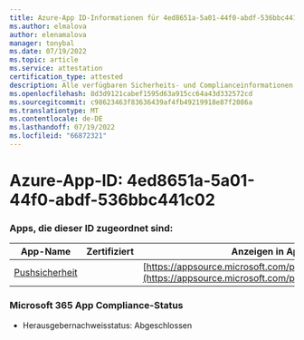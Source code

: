 ```yaml
---
title: Azure-App ID-Informationen für 4ed8651a-5a01-44f0-abdf-536bbc441c02
ms.author: elmalova
author: elenamalova
manager: tonybal
ms.date: 07/19/2022
ms.topic: article
ms.service: attestation
certification_type: attested
description: Alle verfügbaren Sicherheits- und Complianceinformationen für 4ed8651a-5a01-44f0-abdf-536bbc441c02.
ms.openlocfilehash: 8d3d9121cabef1595d63a915cc64a43d332572cd
ms.sourcegitcommit: c98623463f83636439af4fb49219918e87f2086a
ms.translationtype: MT
ms.contentlocale: de-DE
ms.lasthandoff: 07/19/2022
ms.locfileid: "66872321"
---
```

# <a name="azure-app-id-4ed8651a-5a01-44f0-abdf-536bbc441c02"></a>Azure-App-ID: 4ed8651a-5a01-44f0-abdf-536bbc441c02


### <a name="apps-associated-with-this-id"></a>Apps, die dieser ID zugeordnet sind:
| **App-Name** | **Zertifiziert** | **Anzeigen in AppSource** |
|--------------|---------------|-----------------------|
| [Pushsicherheit](../forward/WA200002833.md) |  | [https://appsource.microsoft.com/product/office/WA200002833](https://appsource.microsoft.com/product/office/WA200002833) |

### <a name="microsoft-365-app-compliance-status"></a>Microsoft 365 App Compliance-Status
- Herausgebernachweisstatus: Abgeschlossen
